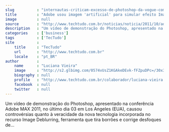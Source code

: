 ```yaml
---
slug          : "internautas-criticam-excesso-de-photoshop-da-vogue-com-lady-gaga"
title         : "Adobe usou imagem 'artificial' para simular efeito Image Deblurring"
image         : null
source        : "http://www.techtudo.com.br/noticias/noticia/2011/10/adobe-usou-imagem-artificial-para-simular-efeito-image-deblurring.html"
description   : "Um vídeo de demonstração do Photoshop, apresentado na conferência Adobe MAX 2011, no último dia 03 em Los Angeles (EUA), causou controvérsias quanto à veracidade da nova tecnologia incorporada no recurso Image Deblurring, ferramenta que tira borrões e corrige desfoques de..."
categories    : ['business']
tags          : ['TecTudo']
site          :
    title     : "TecTudo"
    url       : "http://www.techtudo.com.br"
    locale    : "pt_BR"
author        :
    name      : "Luciana Vieira"
    image     : "http://s2.glbimg.com/0574vUsZ1KGAkeDEvk-fFZpuDPc=/30x30/s2.glbimg.com/B9_htwCbdD_On-jZ3NSOAO0XgwQ=/0x0:140x140/75x75/s.glbimg.com/po/tt2/f/original/2013/01/24/luciana-vieira.jpg"
    biography : null
    profile   : "http://www.techtudo.com.br/colaborador/luciana-vieira.html"
    facebook  : null
    twitter   : null
---
```


Um vídeo de demonstração do Photoshop, apresentado na conferência Adobe MAX 2011, no último dia 03 em Los Angeles (EUA), causou controvérsias quanto à veracidade da nova tecnologia incorporada no recurso Image Deblurring, ferramenta que tira borrões e corrige desfoques de...

